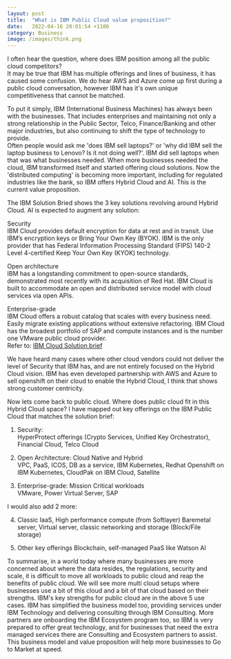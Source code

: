 ```yaml
---
layout: post
title:  "What is IBM Public Cloud value proposition?"
date:   2022-04-16 20:01:54 +1100
category: Business
image: /images/think.png
---
```


I often hear the question, where does IBM position among all the public cloud competitors?   
It may be true that IBM has multiple offerings and lines of business, it has caused some confusion. We do hear AWS and Azure come up first during a public cloud conversation, however IBM has it's own unique competitiveness that cannot be matched.   

To put it simply, IBM (International Business Machines) has always been with the businesses. That includes enterprises and maintaining not only a strong relationship in the Public Sector, Telco, Finance/Banking and other major industries, but also continuing to shift the type of technology to provide.   
Often people would ask me 'does IBM sell laptops?' or 'why did IBM sell the laptop business to Lenovo? Is it not doing well?'. IBM did sell laptops when that was what businesses needed. When more businesses needed the cloud, IBM transformed itself and started offering cloud solutions. Now the 'distributed computing' is becoming more important, including for regulated industries like the bank, so IBM offers Hybrid Cloud and AI. This is the current value proposition.

The IBM Solution Bried shows the 3 key solutions revolving around Hybrid Cloud. AI is expected to augment any solution:   

Security   
IBM Cloud provides default encryption for data at rest and in transit. Use IBM’s encryption keys or Bring Your Own Key (BYOK). IBM is the only provider that has Federal Information Processing Standard (FIPS) 140-2 Level 4-certified Keep Your Own Key (KYOK) technology.

Open architecture   
IBM has a longstanding commitment to open-source standards, demonstrated most
recently with its acquisition of Red Hat. IBM Cloud is built to accommodate an open and distributed service model with cloud services via open APIs.

Enterprise-grade   
IBM Cloud offers a robust catalog that scales with every business need. Easily migrate existing applications without extensive refactoring. IBM Cloud has the broadest portfolio of SAP and compute instances and is the number one VMware public cloud provider.   
Refer to: [IBM Cloud Solution brief](https://www.insight.com/content/dam/insight-web/en_US/pdfs/ibm/ibm-cloud-solution-brief.pdf)  

We have heard many cases where other cloud vendors could not deliver the level of Security that IBM has, and are not entirely focused on the Hybrid Cloud vision. IBM has even developed partnership with AWS and Azure to sell openshift on their cloud to enable the Hybrid Cloud, I think that shows strong customer centricity.

Now lets come back to public cloud. Where does public cloud fit in this Hybrid Cloud space? I have mapped out key offerings on the IBM Public Cloud that matches the solution brief:

1. Security:   
HyperProtect offerings (Crypto Services, Unified Key Orchestrator), Financial Cloud, Telco Cloud

2. Open Architecture: Cloud Native and Hybrid   
VPC, PaaS, ICOS, DB as a service, IBM Kubernetes, Redhat Openshift on IBM Kubernetes, CloudPak on IBM Cloud, Satellite

3. Enterprise-grade: Mission Critical workloads   
VMware, Power Virtual Server, SAP

I would also add 2 more:

4. Classic IaaS, High performance compute (from Softlayer)
Baremetal server, Virtual server, classic networking and storage (Block/File storage)

5. Other key offerings
Blockchain, self-managed PaaS like Watson AI

To summarise, in a world today where many businesses are more concerned about where the data resides, the regulations, security and scale, it is difficult to move all workloads to public cloud and reap the benefits of public cloud. We will see more multi cloud setups where businesses use a bit of this cloud and a bit of that cloud based on their strengths. IBM's key strengths for public cloud are in the above 5 use cases. IBM has simplified the business model too, providing services under IBM Technology and delivering consulting through IBM Consulting. More partners are onboarding the IBM Ecosystem program too, so IBM is very prepared to offer great technology, and for businesses that need the extra managed services there are Consulting and Ecosystem partners to assist. This business model and value proposition will help more businesses to Go to Market at speed. 